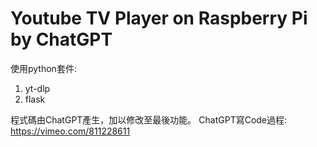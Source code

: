 # Youtube TV Player on Raspberry Pi by ChatGPT

使用python套件:
1. yt-dlp
2. flask

程式碼由ChatGPT產生，加以修改至最後功能。
ChatGPT寫Code過程: https://vimeo.com/811228611
